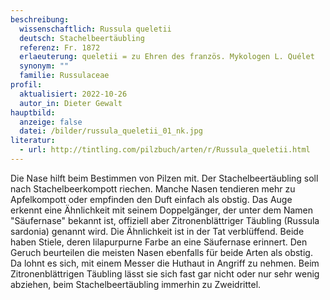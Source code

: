 ```yaml
---
beschreibung:
  wissenschaftlich: Russula queletii
  deutsch: Stachelbeertäubling
  referenz: Fr. 1872
  erlaeuterung: queletii = zu Ehren des französ. Mykologen L. Quélet
  synonym: ""
  familie: Russulaceae
profil:
  aktualisiert: 2022-10-26
  autor_in: Dieter Gewalt
hauptbild:
  anzeige: false
  datei: /bilder/russula_queletii_01_nk.jpg
literatur:
  - url: http://tintling.com/pilzbuch/arten/r/Russula_queletii.html
---
```

Die Nase hilft beim Bestimmen von Pilzen mit. Der Stachelbeertäubling soll nach Stachelbeerkompott riechen. Manche Nasen tendieren mehr zu Apfelkompott oder empfinden den Duft einfach als obstig. Das Auge erkennt eine Ähnlichkeit mit seinem Doppelgänger, der unter dem Namen "Säufernase" bekannt ist, offiziell aber Zitronenblättriger Täubling (Russula sardonia) genannt wird. Die Ähnlichkeit ist in der Tat verblüffend. Beide haben Stiele, deren lilapurpurne Farbe an eine Säufernase erinnert. Den Geruch beurteilen die meisten Nasen ebenfalls für beide Arten als obstig. Da lohnt es sich, mit einem Messer die Huthaut in Angriff zu nehmen. Beim Zitronenblättrigen Täubling lässt sie sich fast gar nicht oder nur sehr wenig abziehen, beim Stachelbeertäubling immerhin zu Zweidrittel.